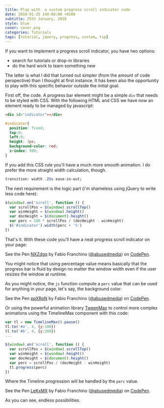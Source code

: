 ```yaml
---
title: Play with  a custom progress scroll indicator code
date: 2018-01-25 144:00:00 +0100
subtitle: 25th January, 2018
style: blue
cover: cover.png
categories: Tutorials
tags: [tutorial, jquery, progress, custom, tip]
---
```


If you want to implement a progress scroll indicator, you have two options: 

- search for tutorials or drop-in libraries
- do the hard work to learn something new

The latter is what I did that turned out simpler (from the amount of code perspective) than I thought at first instance. It has been also the opportunity to play with this specific behavior outside the initial goal.

First off, the code. A progress bar element might be a simple `div` that needs to be styled with CSS. With the following HTML and CSS we have now an element ready to be managed by javascript:

```html
<div id="indicator"></div>
```

```css
#indicator{
  position: fixed;
  top:0;
  left:0;
  height: 3px;
  background-color: red;
  z-index: 999;
}
```

If you add this CSS rule you'll have a much more smooth animation. I do prefer the more straight width calculation, though.

```css
transition: width .25s ease-in-out;
```

The next requirement is the logic part (i'm shameless using jQuery to write less code here):

```javascript
$(window).on('scroll', function () {
  var scrollPos = $(window).scrollTop()
  var winHeight = $(window).height()
  var docHeight = $(document).height()
  var perc = 100 * scrollPos / (docHeight - winHeight)
  $('#indicator').width(perc + '%')
})
```

That's it. With these code you'll have a neat progress scroll indicator on your page:

<p data-height="300" data-theme-id="light" data-slug-hash="NXZdgq" data-default-tab="result" data-user="abusedmedia" data-embed-version="2" data-pen-title="NXZdgq" class="codepen">See the Pen <a href="https://codepen.io/abusedmedia/pen/NXZdgq/">NXZdgq</a> by Fabio Franchino (<a href="https://codepen.io/abusedmedia">@abusedmedia</a>) on <a href="https://codepen.io">CodePen</a>.</p>

You might notice that using percentage value means basically that the progress bar is fluid by design no matter the window width even if the user resizes the window at runtime. 

As you might notice, the `js` function compute a `perc` value that can be used for anything in your page, let's say, the background color:

<p data-height="300" data-theme-id="light" data-slug-hash="ppXRpN" data-default-tab="result" data-user="abusedmedia" data-embed-version="2" data-pen-title="ppXRpN" class="codepen">See the Pen <a href="https://codepen.io/abusedmedia/pen/ppXRpN/">ppXRpN</a> by Fabio Franchino (<a href="https://codepen.io/abusedmedia">@abusedmedia</a>) on <a href="https://codepen.io">CodePen</a>.</p>

Or using the powerful animation library [TweenMax](https://greensock.com) to control more complex animations using the TimelineMax component with this code:

```javascript
var tl = new TimelineMax().pause()
tl.to('#a', 4, {y:100})
tl.to('#b', 4, {y:200})
...

$(window).on('scroll', function () {
  var scrollPos = $(window).scrollTop()
  var winHeight = $(window).height()
  var docHeight = $(document).height()
  var perc = scrollPos / (docHeight - winHeight)
  tl.progress(perc)
})
```

Where the Timeline progression will be handled by the `perc` value.

<p data-height="400" data-theme-id="light" data-slug-hash="LeKxMX" data-default-tab="result" data-user="abusedmedia" data-embed-version="2" data-pen-title="LeKxMX" class="codepen">See the Pen <a href="https://codepen.io/abusedmedia/pen/LeKxMX/">LeKxMX</a> by Fabio Franchino (<a href="https://codepen.io/abusedmedia">@abusedmedia</a>) on <a href="https://codepen.io">CodePen</a>.</p>

As you can see, endless possibilities.